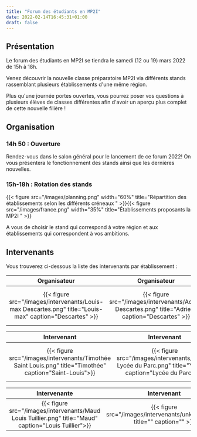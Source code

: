 ```yaml
---
title: "Forum des étudiants en MP2I"
date: 2022-02-14T16:45:31+01:00
draft: false
---
```

## Présentation

Le forum des étudiants en MP2I se tiendra le samedi (12 ou 19) mars 2022 de 15h à 18h.

Venez découvrir la nouvelle classe préparatoire MP2I via différents stands rassemblant plusieurs établissements d'une même région.

Plus qu'une journée portes ouvertes, vous pourrez poser vos questions à plusieurs élèves de classes différentes afin d'avoir un aperçu plus complet de cette nouvelle filière !

## Organisation

### 14h 50 : Ouverture

Rendez-vous dans le salon général pour le lancement de ce forum 2022!
On vous présentera le fonctionnement des stands ainsi que les dernières nouvelles.

### 15h-18h : Rotation des stands

{{< figure src="/images/planning.png" width="60%" title="Répartition des établissements selon les différents créneaux " >}}{{< figure src="/images/france.png" width="35%" title="Établissements proposants la MP2I " >}}

A vous de choisir le stand qui correspond à votre région et aux établissements qui correspondent à vos ambitions.

## Intervenants

Vous trouverez ci-dessous la liste des intervenants par établissement :

| Organisateur | Organisateur | Intervenant | Intervenant |
|:------------:|:------------:|:-----------:|:-----------:|
| {{< figure src="/images/intervenants/Louis-max Descartes.png" title="Louis-max" caption="Descartes" >}} | {{< figure src="/images/intervenants/Adrien Descartes.png" title="Adrien" caption="Descartes" >}} | {{< figure src="/images/intervenants/Flavio Janson de Sailly.png" title="Flavio" caption="Janson de Sailly" >}} | {{< figure src="/images/intervenants/Narada Clémenceau.png" title="Narada" caption="Clémenceau " >}} |

| Intervenant | Intervenant | Intervenant | Intervenante |
|:-----------:|:-----------:|:-----------:|:-----------:|
| {{< figure src="/images/intervenants/Timothée Saint Louis.png" title="Timothée" caption="Saint-Louis">}} | {{< figure src="/images/intervenants/Younes Lycée du Parc.png" title="Younes" caption="Lycée du Parc" >}} | {{< figure src="/images/intervenants/Adrien Centre International De Valbonne.png" title="Adrien" caption="C.I. de Valbonne">}} | {{< figure src="/images/intervenants/Ganda Champollion.png" title="Ganda"  caption="Champollion">}} |

| Intervenante | Intervenant | Intervenant | Intervenante |
|:-----------:|:-----------:|:-----------:|:-----------:|
| {{< figure src="/images/intervenants/Maud Louis Tuillier.png" title="Maud" caption="Louis Tuillier">}} | {{< figure src="/images/intervenants/unknown.png" title="" caption="" >}} | {{< figure src="/images/intervenants/unknown.png" title="" caption="">}} | {{< figure src="/images/intervenants/unknown.png" title=""  caption="">}} |